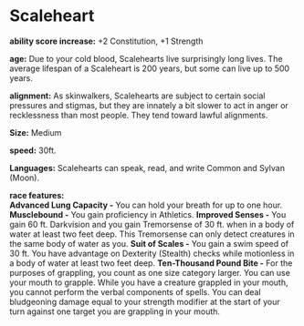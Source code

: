 Scaleheart
==========

**ability score increase:** +2 Constitution, +1 Strength

**age:** Due to your cold blood, Scalehearts live surprisingly long lives. The average lifespan of a Scaleheart is 200 years, but some can live up to 500 years.

**alignment:** As skinwalkers, Scalehearts are subject to certain social pressures and stigmas, but they are innately a bit slower to act in anger or recklessness than most people. They tend toward lawful alignments.

**Size:** Medium

**speed:** 30ft.

**Languages:** Scalehearts can speak, read, and write Common and Sylvan (Moon).

**race features:**  
**Advanced Lung Capacity -** You can hold your breath for up to one hour.  **Musclebound -** You gain proficiency in Athletics.  **Improved Senses -** You gain 60 ft. Darkvision and you gain Tremorsense of 30 ft. when in a body of water at least two feet deep. This Tremorsense can only detect creatures in the same body of water as you.  **Suit of Scales -** You gain a swim speed of 30 ft. You have advantage on Dexterity (Stealth) checks while motionless in a body of water at least two feet deep.  **Ten-Thousand Pound Bite -** For the purposes of grappling, you count as one size category larger. You can use your mouth to grapple. While you have a creature grappled in your mouth, you cannot perform the verbal components of spells. You can deal bludgeoning damage equal to your strength modifier at the start of your turn against one target you are grappling in your mouth.
